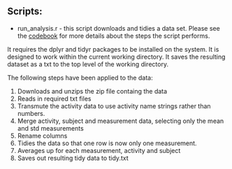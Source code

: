 ## Scripts:

* run_analysis.r - this script downloads and tidies a data set. Please see the [codebook](CodeBook.md) for more details about the steps the script performs.

It requires the dplyr and tidyr packages to be installed on the system. It is designed to work within the current working directory. It saves the resulting dataset as a txt to the top level of the working directory.

The following steps have been applied to the data:

1. Downloads and unzips the zip file containg the data
2. Reads in required txt files
3. Transmute the activity data to use activity name strings rather than numbers.
4. Merge activity, subject and measurement data, selecting only the mean and std measurements
5. Rename columns
6. Tidies the data so that one row is now only one measurement.
7. Averages up for each measurement, activity and subject
8. Saves out resulting tidy data to tidy.txt
